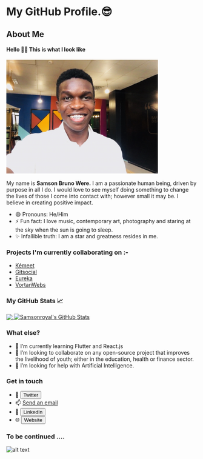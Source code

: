<!DOCTYPE html>
<html lang="en-US">
<head>

<meta charset="utf-8">
<meta name="viewport" content="width=device-width, initial-scale=1">
<link rel="stylesheet" href="Samsonroyal.css">
  
</head>
<body>

# My GitHub Profile.😎
<!--
**Samsonroyal/Samsonroyal** is a ✨ _special_ ✨ repository because its `README.md` (this file) appears on your GitHub profile.-->

<!-- 
**About section-->
## About Me
#### Hello 👋🏾 This is what I look like
<img src="Bruno.JPG" width="400" height="auto" />


My name is <b>Samson Bruno Were.</b>
I am a passionate human being, driven by purpose in all I do. 
I would love to see myself doing something to change the lives of those I come into contact with; however small it may be. I believe in creating positive impact.
- 😄 Pronouns: He/Him
- ⚡ Fun fact: I love music, contemporary art, photography and staring at the sky when the sun is going to sleep.
- ✨ Infallible truth: I am a star and greatness resides in me.


<!-- 
**Work experience section-->
### Projects I'm currently collaborating on :-
- <a href="https://github.com/Samsonroyal/kemeet">Kémeet</a>
- <a href="https://github.com/Samsonroyal/gitsocial">Gitsocial</a>
- <a href="https://github.com/VortanSystems/Eureka">Eureka</a> 
- <a href="https://github.com/VortanSystems/VortanWebs">VortanWebs</a> 

### My GitHub Stats &#x1f4c8;

<a href="https://github.com/Samsonroyal/Samsonroyal">
 
<img align="center" src="https://github-readme-stats.vercel.app/api/top-langs/?username=Samsonroyal&layout=compact&theme=chartreuse-dark&show_icons)](https://github.com/Samsonroyal/github-readme-stats"/>

<img align="center" src="https://github-readme-stats.vercel.app/api/?username=Samsonroyal&count_private=true&theme=chartreuse-dark&show_icons=true&show=issues,contribs" alt="Samsonroyal's GitHub Stats"/>
 

</a>


### What else?
- 🌱 I’m currently learning Flutter and React.js
- 👯 I’m looking to collaborate on any open-source project that improves the livelihood of youth; either in the education, health or finance sector.
- 🤔 I’m looking for help with Artificial Intelligence.
<!-- 
**Contact section-->
### Get in touch
- 🐥 <a href="https://twitter.com/SamsonWere_"><button type="button">Twitter</button></a>
- 📫 <a href="mailto:werefast2000@gmail.com">Send an email</a>
- 🏢 <a href="https://www.linkedin.com/in/were-samson/"><button type="button">LinkedIn</button></a>
- 🌐 <a href="https://www.weresamson.me"><button type="button">Website</button></a>
<!-- 
**Teaser outro-->
### To be continued ....
![alt text](https://visitor-badge.laobi.icu/badge?page_id=Samsonroyal)
  </body>
  </html>
